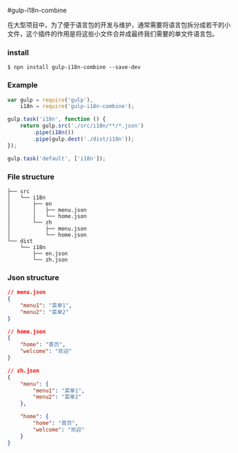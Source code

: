 #gulp-i18n-combine

在大型项目中，为了便于语言包的开发与维护，通常需要将语言包拆分成若干的小文件，这个插件的作用是将这些小文件合并成最终我们需要的单文件语言包。

### install

```
$ npn install gulp-i18n-combine --save-dev
```

### Example

```js
var gulp = require('gulp'),
	i18n = require('gulp-i18n-combine');

gulp.task('i18n', function () {
	return gulp.src('./src/i18n/**/*.json')
		.pipe(i18n())
		.pipe(gulp.dest('./dist/i18n'));
});

gulp.task('default', ['i18n']);
```

### File structure

```
├── src
│   └── i18n
│       ├── en
│       │   ├── menu.json
│       │   └── home.json
│       └── zh
│           ├── menu.json
│           └── home.json
└── dist
    └── i18n
        ├── en.json
        └── zh.json
```

### Json structure

```json
// menu.json
{
	"menu1": "菜单1",
	"menu2": "菜单2"
}

// home.json
{
	"home": "首页",
	"welcome": "欢迎"
}

// zh.json
{
	"menu": {
		"menu1": "菜单1",
		"menu2": "菜单2"
	},

	"home": {
		"home": "首页",
		"welcome": "欢迎"
	}
}
```

